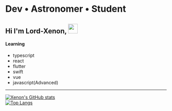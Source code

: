 # Dev • Astronomer • Student
## Hi I'm Lord-Xenon, <img src="https://raw.githubusercontent.com/MartinHeinz/MartinHeinz/master/wave.gif" width="30px"> <br>

#### Learning
- typescript
- react
- flutter
- swift
- vue
- javascript(Advanced)
---

[![Xenon's GitHub stats](https://github-readme-stats.vercel.app/api?username=Lord-Xenon&show_icons=true&theme=outrun)](https://github.com/anuraghazra/github-readme-stats)<br>
[![Top Langs](https://github-readme-stats.vercel.app/api/top-langs/?username=Lord-Xenon&theme=outrun)](https://github.com/anuraghazra/github-readme-stats)
